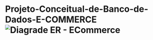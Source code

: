 # Projeto-Conceitual-de-Banco-de-Dados-E-COMMERCE![Diagrade ER - ECommerce](https://github.com/user-attachments/assets/067a6db3-865c-477c-8954-9d4765a68160)
